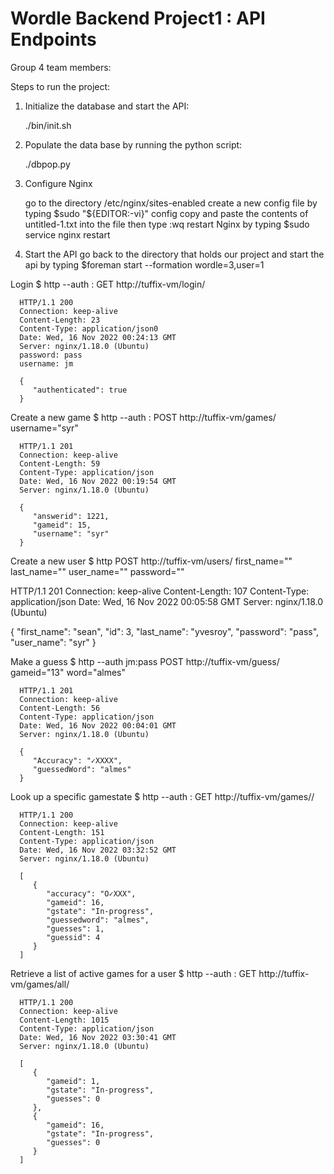 # Wordle Backend Project1 : API Endpoints

Group 4 team members:

Steps to run the project:

1. Initialize the database and start the API:

   ./bin/init.sh

2. Populate the data base by running the python script:

   ./dbpop.py

3. Configure Nginx

   go to the directory /etc/nginx/sites-enabled
   create a new config file by typing $sudo "${EDITOR:-vi}" config
   copy and paste the contents of untitled-1.txt into the file then type :wq
   restart Nginx by typing  $sudo service nginx restart


4. Start the API
   go back to the directory that holds our project and start the api by typing
   $foreman start --formation wordle=3,user=1

Login 
   $ http --auth <username>:<password> GET http://tuffix-vm/login/ 

      HTTP/1.1 200 
      Connection: keep-alive
      Content-Length: 23
      Content-Type: application/json0
      Date: Wed, 16 Nov 2022 00:24:13 GMT
      Server: nginx/1.18.0 (Ubuntu)
      password: pass
      username: jm

      {
         "authenticated": true
      }

Create a new game
   $ http --auth <username>:<password> POST http://tuffix-vm/games/ username="syr" 

      HTTP/1.1 201 
      Connection: keep-alive
      Content-Length: 59
      Content-Type: application/json
      Date: Wed, 16 Nov 2022 00:19:54 GMT
      Server: nginx/1.18.0 (Ubuntu)

      {
         "answerid": 1221,
         "gameid": 15,
         "username": "syr"
      }

Create a new user
   $ http POST http://tuffix-vm/users/ first_name="<First name>" last_name="<Last name>" user_name="<user name>" password="<password>"

   HTTP/1.1 201 
   Connection: keep-alive
   Content-Length: 107
   Content-Type: application/json
   Date: Wed, 16 Nov 2022 00:05:58 GMT
   Server: nginx/1.18.0 (Ubuntu)

   {
      "first_name": "sean",
      "id": 3,
      "last_name": "yvesroy",
      "password": "pass",
      "user_name": "syr"
   }

Make a guess
   $ http --auth jm:pass POST http://tuffix-vm/guess/ gameid="13" word="almes"

      HTTP/1.1 201 
      Connection: keep-alive
      Content-Length: 56
      Content-Type: application/json
      Date: Wed, 16 Nov 2022 00:04:01 GMT
      Server: nginx/1.18.0 (Ubuntu)

      {
         "Accuracy": "✓XXXX",
         "guessedWord": "almes"
      }

Look up a specific gamestate
   $ http --auth <username>:<password> GET http://tuffix-vm/games/<game id>/ 
   
      HTTP/1.1 200 
      Connection: keep-alive
      Content-Length: 151
      Content-Type: application/json
      Date: Wed, 16 Nov 2022 03:32:52 GMT
      Server: nginx/1.18.0 (Ubuntu)

      [
         {
            "accuracy": "O✓XXX",
            "gameid": 16,
            "gstate": "In-progress",
            "guessedword": "almes",
            "guesses": 1,
            "guessid": 4
         }
      ]

Retrieve a list of active games for a user
   $ http --auth <username>:<password> GET http://tuffix-vm/games/all/ 
   
      HTTP/1.1 200 
      Connection: keep-alive
      Content-Length: 1015
      Content-Type: application/json
      Date: Wed, 16 Nov 2022 03:30:41 GMT
      Server: nginx/1.18.0 (Ubuntu)

      [
         {
            "gameid": 1,
            "gstate": "In-progress",
            "guesses": 0
         },
         {
            "gameid": 16,
            "gstate": "In-progress",
            "guesses": 0
         }
      ]




